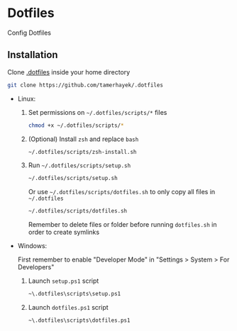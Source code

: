 # Dotfiles

Config Dotfiles

## Installation

Clone [.dotfiles](https://github.com/tamerhayek/dotfiles) inside your home directory

```sh
git clone https://github.com/tamerhayek/.dotfiles
```

- Linux:

    1. Set permissions on `~/.dotfiles/scripts/*` files

        ```sh
        chmod +x ~/.dotfiles/scripts/*
        ```

    2. (Optional) Install `zsh` and replace `bash`

        ```sh
        ~/.dotfiles/scripts/zsh-install.sh
        ```

    3. Run `~/.dotfiles/scripts/setup.sh`

        ```sh
        ~/.dotfiles/scripts/setup.sh
        ```

        Or use `~/.dotfiles/scripts/dotfiles.sh` to only copy all files in `~/.dotfiles`

        ```sh
        ~/.dotfiles/scripts/dotfiles.sh
        ```

        Remember to delete files or folder before running `dotfiles.sh` in order to create symlinks

- Windows:

    First remember to enable "Developer Mode" in "Settings > System > For Developers"

    1. Launch `setup.ps1` script

        ```sh
        ~\.dotfiles\scripts\setup.ps1
        ```

    2. Launch `dotfiles.ps1` script

        ```sh
        ~\.dotfiles\scripts\dotfiles.ps1
        ```